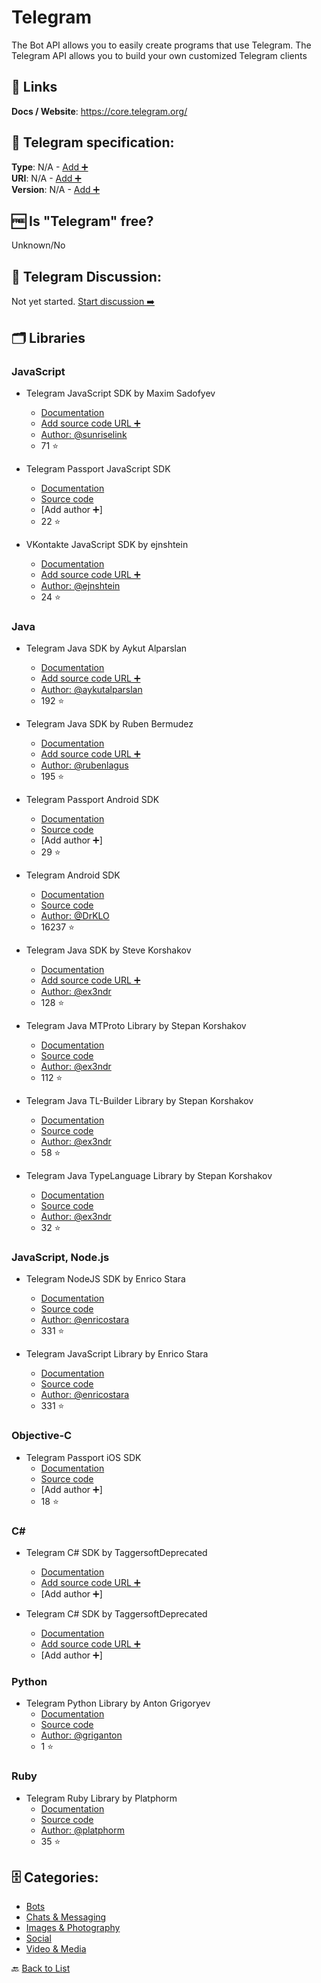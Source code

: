 # Telegram
The Bot API allows you to easily create programs that use Telegram. The Telegram API allows you to build your own customized Telegram clients

##  🔗 Links
**Docs / Website**: https://core.telegram.org/

## 🧬 Telegram specification:
**Type**: N/A - [Add ➕](https://github.com/apis-list/apis-list/edit/main/apis-list.yaml)  
**URI**: N/A - [Add ➕](https://github.com/apis-list/apis-list/edit/main/apis-list.yaml)  
**Version**: N/A - [Add ➕](https://github.com/apis-list/apis-list/edit/main/apis-list.yaml)

## 🆓 Is "Telegram" free?
Unknown/No  

## 💬 Telegram Discussion:
Not yet started. [Start discussion ➡️](https://github.com/apis-list/apis-list/discussions/new)

## 🗂️ Libraries
### JavaScript
- Telegram JavaScript SDK by Maxim Sadofyev
    - [Documentation](https://github.com/sunriselink/TelegramApi)
    - [Add source code URL ➕]()
    - [Author: @sunriselink](https://github.com/sunriselink)
    - 71 ⭐

- Telegram Passport JavaScript SDK
    - [Documentation](https://core.telegram.org/passport/sdk-javascript)
    - [Source code](https://github.com/TelegramMessenger/TGPassportJsSDK)
    - [Add author ➕]
    - 22 ⭐

- VKontakte JavaScript SDK by ejnshtein
    - [Documentation](https://github.com/ejnshtein/vk-to-telegram)
    - [Add source code URL ➕]()
    - [Author: @ejnshtein](https://github.com/ejnshtein)
    - 24 ⭐

### Java
- Telegram Java SDK by Aykut Alparslan
    - [Documentation](https://github.com/aykutalparslan/Telegram-Server)
    - [Add source code URL ➕]()
    - [Author: @aykutalparslan](https://github.com/aykutalparslan)
    - 192 ⭐

- Telegram Java SDK by Ruben Bermudez
    - [Documentation](https://github.com/rubenlagus/TelegramApi)
    - [Add source code URL ➕]()
    - [Author: @rubenlagus](https://github.com/rubenlagus)
    - 195 ⭐

- Telegram Passport Android SDK
    - [Documentation](https://core.telegram.org/passport/sdk-android)
    - [Source code](https://github.com/TelegramMessenger/TGPassportAndroidSDK)
    - [Add author ➕]
    - 29 ⭐

- Telegram Android SDK
    - [Documentation](https://telegram.org/source)
    - [Source code](https://github.com/DrKLO/Telegram)
    - [Author: @DrKLO](https://github.com/DrKLO)
    - 16237 ⭐

- Telegram Java SDK by Steve Korshakov
    - [Documentation](https://github.com/ex3ndr/telegram-api)
    - [Add source code URL ➕]()
    - [Author: @ex3ndr](https://github.com/ex3ndr)
    - 128 ⭐

- Telegram Java MTProto Library by Stepan Korshakov
    - [Documentation](https://github.com/ex3ndr/telegram-mt/blob/master/README.md)
    - [Source code](https://github.com/ex3ndr/telegram-mt)
    - [Author: @ex3ndr](https://github.com/ex3ndr)
    - 112 ⭐

- Telegram Java TL-Builder Library by Stepan Korshakov
    - [Documentation](https://github.com/ex3ndr/telegram-tl/blob/master/README.md)
    - [Source code](https://github.com/ex3ndr/telegram-tl)
    - [Author: @ex3ndr](https://github.com/ex3ndr)
    - 58 ⭐

- Telegram Java TypeLanguage Library by Stepan Korshakov
    - [Documentation](https://github.com/ex3ndr/telegram-tl-core/blob/master/README.md)
    - [Source code](https://github.com/ex3ndr/telegram-tl-core)
    - [Author: @ex3ndr](https://github.com/ex3ndr)
    - 32 ⭐

### JavaScript, Node.js
- Telegram NodeJS SDK by Enrico Stara
    - [Documentation](https://github.com/enricostara/telegram.link)
    - [Source code](https://www.npmjs.com/package/telegram.link)
    - [Author: @enricostara](https://github.com/enricostara)
    - 331 ⭐

- Telegram JavaScript Library by Enrico Stara
    - [Documentation](https://www.npmjs.com/package/telegram.link)
    - [Source code](https://github.com/enricostara/telegram.link)
    - [Author: @enricostara](https://github.com/enricostara)
    - 331 ⭐

### Objective-C
- Telegram Passport iOS SDK
    - [Documentation](https://core.telegram.org/passport/sdk-ios-mac)
    - [Source code](https://github.com/TelegramMessenger/TGPassportKit)
    - [Add author ➕]
    - 18 ⭐

### C#
- Telegram C# SDK by TaggersoftDeprecated
    - [Documentation]()
    - [Add source code URL ➕]()
    - [Add author ➕]

- Telegram C# SDK by TaggersoftDeprecated
    - [Documentation]()
    - [Add source code URL ➕]()
    - [Add author ➕]

### Python
- Telegram Python Library by Anton Grigoryev
    - [Documentation](https://github.com/griganton/telepy/blob/master/README.md)
    - [Source code](https://github.com/griganton/telepy)
    - [Author: @griganton](https://github.com/griganton)
    - 1 ⭐

### Ruby
- Telegram Ruby Library by Platphorm
    - [Documentation](https://github.com/platphorm/telegram_rb/blob/master/README.md)
    - [Source code](https://github.com/platphorm/telegram_rb)
    - [Author: @platphorm](https://github.com/platphorm)
    - 35 ⭐


## 🗄️ Categories:
- [Bots](https://github.com/apis-list/apis-list#bots-)
- [Chats & Messaging](https://github.com/apis-list/apis-list#chats--messaging-)
- [Images & Photography](https://github.com/apis-list/apis-list#images--photography-)
- [Social](https://github.com/apis-list/apis-list#social-)
- [Video & Media](https://github.com/apis-list/apis-list#video--media-)

🔙  [Back to List](https://github.com/apis-list/apis-list)
